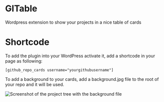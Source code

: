 # GITable
Wordpress extension to show your projects in a nice table of cards

# Shortcode
To add the plugin into your WordPress activate it, add a shortcode in your page as following:

`[github_repo_cards username="yourgithubusername"]`


To add a background to your cards, add a background.jpg file to the root of your repo and it will be used.

![Screenshot of the project tree with the background file](https://i.postimg.cc/6QBptw8D/capture.png)